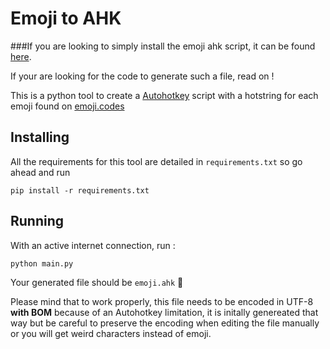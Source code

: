 # Emoji to AHK

###If  you are looking to simply install the emoji ahk script, it can be found [here](https://github.com/alexmick/emoji-to-ahk/releases).

If your are looking for the code to generate such a file, read on !

This is a python tool to create a [Autohotkey](https://autohotkey.com)
script with a hotstring for each emoji found on [emoji.codes](http://emoji.codes/family)

## Installing

All the requirements for this tool are detailed in `requirements.txt` so go ahead and run
```
pip install -r requirements.txt
```

## Running

With an active internet connection, run :
```
python main.py
```

Your generated file should be `emoji.ahk` :tada:

Please mind that to work properly, this file needs to be encoded in UTF-8 **with BOM**
because of an Autohotkey limitation, it is initally genereated that way but be careful
to preserve the encoding when editing the file manually or you will get weird characters
instead of emoji.